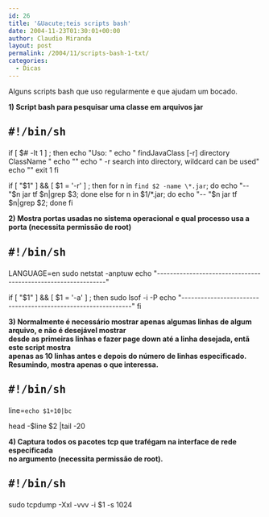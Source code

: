 ```yaml
---
id: 26
title: '&Uacute;teis scripts bash'
date: 2004-11-23T01:30:01+00:00
author: Claudio Miranda
layout: post
permalink: /2004/11/scripts-bash-1-txt/
categories:
  - Dicas
---
```

Alguns scripts bash que uso regularmente e que ajudam um bocado.

**1) Script bash para pesquisar uma classe em arquivos jar**

## <pre>#!/bin/sh

if [ $# -lt 1 ] ; then
    echo "Uso: "
    echo "     findJavaClass  [-r] directory ClassName "
    echo ""
    echo "     -r search into directory, wildcard can be used"
    echo ""
    exit 1
fi

if [ "$1" ] && [ $1 = '-r' ] ; then
    for n in `find $2 -name \*.jar`; do
        echo "--    "$n
        jar tf $n|grep $3;
    done
else
    for n in $1/*.jar; do
        echo "--    "$n
        jar tf $n|grep $2;
    done
fi

</pre>

**2) Mostra portas usadas no sistema operacional e qual processo usa a porta (necessita permissão de root)**

## <pre>#!/bin/sh

LANGUAGE=en sudo netstat -anptuw
echo "--------------------------------------------------------------"

if [ "$1" ] && [ $1 = '-a' ] ; then
    sudo lsof -i -P
    echo "--------------------------------------------------------------"
fi

</pre>

**3) Normalmente &eacute; necess&aacute;rio mostrar apenas algumas linhas de algum arquivo, e n&atilde;o &eacute; desej&aacute;vel mostrar   
desde as primeiras linhas e fazer page down at&eacute; a linha desejada, ent&atilde; este script mostra   
apenas as 10 linhas antes e depois do n&uacute;mero de linhas especificado. Resumindo, mostra apenas o que interessa.**

## <pre>#!/bin/sh

line=`echo $1+10|bc`

head -$line $2 |tail -20
</pre>

**4) Captura todos os pacotes tcp que traf&eacute;gam na interface de rede especificada   
no argumento (necessita permiss&atilde;o de root).**

## <pre>#!/bin/sh

sudo tcpdump  -Xxl -vvv -i $1  -s 1024
</pre>